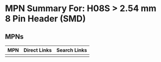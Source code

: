 



# MPN Summary For: H08S > 2.54 mm 8 Pin Header (SMD)

## MPNs
  

|MPN|Direct Links|Search Links|
| :--- | :--- | :--- |
||||
